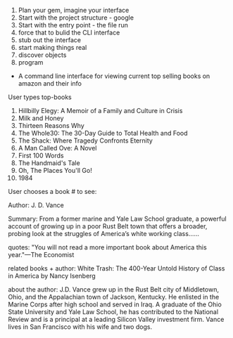 1. Plan your gem, imagine your interface
2. Start with the project structure - google
3. Start with the entry point - the file run
4. force that to bulid the CLI interface
5. stub out the interface
6. start making things real
7. discover objects
8. program

- A command line interface for viewing current top selling books on amazon and their info

User types top-books

1. Hillbilly Elegy: A Memoir of a Family and Culture in Crisis
2. Milk and Honey
3. Thirteen Reasons Why
4. The Whole30: The 30-Day Guide to Total Health and Food
5. The Shack: Where Tragedy Confronts Eternity
6. A Man Called Ove: A Novel
7. First 100 Words
8. The Handmaid's Tale
9. Oh, The Places You'll Go!
10. 1984

User chooses a book # to see:

Author:  J. D. Vance

Summary:
From a former marine and Yale Law School graduate, a powerful account of growing up in a poor Rust Belt town that offers a broader, probing look at the struggles of America’s white working class......

quotes: "You will not read a more important book about America this year."—The Economist

related books + author: White Trash: The 400-Year Untold History of Class in America by Nancy Isenberg

about the author: J.D. Vance grew up in the Rust Belt city of Middletown, Ohio, and the Appalachian town of Jackson, Kentucky. He enlisted in the Marine Corps after high school and served in Iraq. A graduate of the Ohio State University and Yale Law School, he has contributed to the National Review and is a principal at a leading Silicon Valley investment firm. Vance lives in San Francisco with his wife and two dogs.
